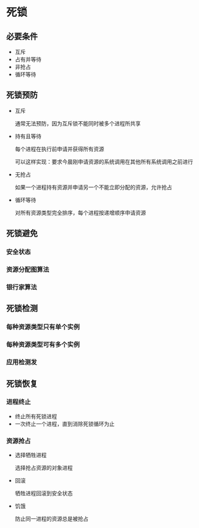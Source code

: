 # 死锁

## 必要条件

- 互斥
- 占有并等待
- 非抢占
- 循环等待

## 死锁预防

- 互斥

  通常无法预防，因为互斥锁不能同时被多个进程所共享

- 持有且等待

  每个进程在执行前申请并获得所有资源

  可以这样实现：要求今晨刚申请资源的系统调用在其他所有系统调用之前进行

- 无抢占

  如果一个进程持有资源并申请另一个不能立即分配的资源，允许抢占

- 循环等待

  对所有资源类型完全排序，每个进程按递增顺序申请资源

## 死锁避免

### 安全状态

### 资源分配图算法

### 银行家算法

## 死锁检测

### 每种资源类型只有单个实例

### 每种资源类型可有多个实例

### 应用检测发

## 死锁恢复

### 进程终止

- 终止所有死锁进程
- 一次终止一个进程，直到消除死锁循环为止

### 资源抢占

- 选择牺牲进程

  选择抢占资源的对象进程

- 回滚

  牺牲进程回滚到安全状态

- 饥饿

  防止同一进程的资源总是被抢占

  